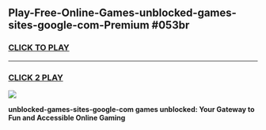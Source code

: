 
## Play-Free-Online-Games-unblocked-games-sites-google-com-Premium #053br
<h3>
<a href="https://premium.freeplayer.one?title=unblocked-games-sites-google-com&ref=8M">CLICK TO PLAY</a></h3>
<hr>

<h3>
<a href="https://premium.freeplayer.one?title=unblocked-games-sites-google-com&ref=8M">CLICK 2 PLAY</a>
  
</h3>

<a href="https://premium.freeplayer.one?title=unblocked-games-sites-google-com&ref=8M"><img src="https://clearcache.store/games.png"></a>


**unblocked-games-sites-google-com games unblocked: Your Gateway to Fun and Accessible Online Gaming**
